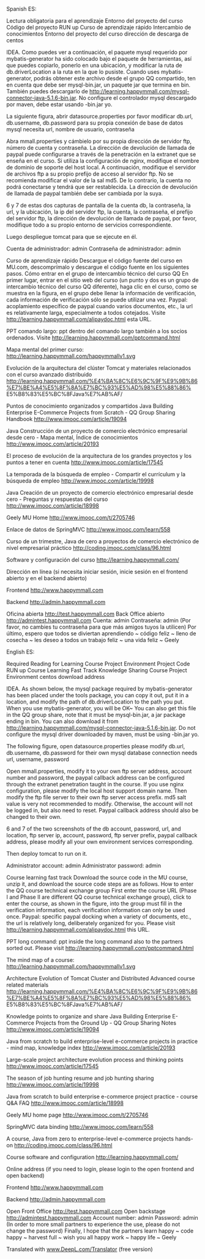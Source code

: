 Spanish ES:

Lectura obligatoria para el aprendizaje
Entorno del proyecto del curso
Código del proyecto RUN up
Curso de aprendizaje rápido
Intercambio de conocimientos
Entorno del proyecto del curso
dirección de descarga de centos



IDEA.
Como puedes ver a continuación, el paquete mysql requerido por mybatis-generator ha sido colocado bajo el paquete de herramientas, así que puedes copiarlo, ponerlo en una ubicación, y modificar la ruta de db.driverLocation a la ruta en la que lo pusiste. Cuando uses mybatis-generator, podrás obtener este archivo desde el grupo QQ compartido, ten en cuenta que debe ser mysql-bin.jar, un paquete jar que termina en bin. También puedes descargarlo de http://learning.happymmall.com/mysql-connector-java-5.1.6-bin.jar. No configure el controlador mysql descargado por maven, debe estar usando -bin.jar yo.

La siguiente figura, abrir datasource.properties por favor modificar db.url, db.username, db.password para su propia conexión de base de datos mysql necesita url, nombre de usuario, contraseña

Abra mmall.properties y cámbielo por su propia dirección de servidor ftp, número de cuenta y contraseña. La dirección de devolución de llamada de paypal puede configurarse a través de la penetración en la extranet que se enseña en el curso. Si utiliza la configuración de nginx, modifique el nombre de dominio de soporte del host local. A continuación, modifique el servidor de archivos ftp a su propio prefijo de acceso al servidor ftp. No se recomienda modificar el valor de la sal md5. De lo contrario, la cuenta no podrá conectarse y tendrá que ser restablecida. La dirección de devolución de llamada de paypal también debe ser cambiada por la suya.

6 y 7 de estas dos capturas de pantalla de la cuenta db, la contraseña, la url, y la ubicación, la ip del servidor ftp, la cuenta, la contraseña, el prefijo del servidor ftp, la dirección de devolución de llamada de paypal, por favor, modifique todo a su propio entorno de servicios correspondiente.

Luego despliegue tomcat para que se ejecute en él.

Cuenta de administrador: admin Contraseña de administrador: admin

Curso de aprendizaje rápido
Descargue el código fuente del curso en MU.com, descomprímalo y descargue el código fuente en los siguientes pasos.
Cómo entrar en el grupo de intercambio técnico del curso QQ En primer lugar, entrar en el sitio web del curso (un punto y dos es un grupo de intercambio técnico del curso QQ diferente), haga clic en el curso, como se muestra en la figura, en el grupo debe llenar la información de verificación, cada información de verificación sólo se puede utilizar una vez.
Paypal: acoplamiento específico de paypal cuando varios documentos, etc., la url es relativamente larga, especialmente a todos cotejados. Visite http://learning.happymmall.com/alipaydoc.html esta URL.

PPT comando largo: ppt dentro del comando largo también a los socios ordenados. Visite http://learning.happymmall.com/pptcommand.html

Mapa mental del primer curso: http://learning.happymmall.com/happymmallv1.svg

Evolución de la arquitectura del clúster Tomcat y materiales relacionados con el curso avanzado distribuido http://learning.happymmall.com/%E4%BA%8C%E6%9C%9F%E9%9B%86%E7%BE%A4%E5%8F%8A%E7%BC%93%E5%AD%98%E5%88%86% E5%B8%83%E5%BC%8FJava%E7%AB%AF/

Puntos de conocimiento organizados y compartidos
Java Building Enterprise E-Commerce Projects from Scratch - QQ Group Sharing Handbook http://www.imooc.com/article/19094

Java Construcción de un proyecto de comercio electrónico empresarial desde cero - Mapa mental, Índice de conocimientos http://www.imooc.com/article/20193

El proceso de evolución de la arquitectura de los grandes proyectos y los puntos a tener en cuenta http://www.imooc.com/article/17545

La temporada de la búsqueda de empleo - Compartir el currículum y la búsqueda de empleo http://www.imooc.com/article/19998

Java Creación de un proyecto de comercio electrónico empresarial desde cero - Preguntas y respuestas del curso http://www.imooc.com/article/18998

Geely MU Home http://www.imooc.com/t/2705746

Enlace de datos de SpringMVC http://www.imooc.com/learn/558

Curso de un trimestre, Java de cero a proyectos de comercio electrónico de nivel empresarial práctico http://coding.imooc.com/class/96.html

Software y configuración del curso http://learning.happymmall.com/

Dirección en línea (si necesita iniciar sesión, inicie sesión en el frontend abierto y en el backend abierto)

Frontend http://www.happymmall.com

Backend http://admin.happymmall.com

Oficina abierta http://test.happymmall.com
Back Office abierto http://admintest.happymmall.com
Cuenta: admin Contraseña: admin
(Por favor, no cambies tu contraseña para que más amigos tuyos la utilicen)
Por último, espero que todos se diviertan aprendiendo ~ código feliz ~ lleno de cosecha ~ les deseo a todos un trabajo feliz ~ una vida feliz ~
Geely


English ES:

Required Reading for Learning
Course Project Environment
Project Code RUN up
Course Learning Fast Track
Knowledge Sharing
Course Project Environment
centos download address



IDEA.
As shown below, the mysql package required by mybatis-generator has been placed under the tools package, you can copy it out, put it in a location, and modify the path of db.driverLocation to the path you put. When you use mybatis-generator, you will be OK~ You can also get this file in the QQ group share, note that it must be mysql-bin.jar, a jar package ending in bin. You can also download it from http://learning.happymmall.com/mysql-connector-java-5.1.6-bin.jar. Do not configure the mysql driver downloaded by maven, must be using -bin.jar yo.

The following figure, open datasource.properties please modify db.url, db.username, db.password for their own mysql database connection needs url, username, password

Open mmall.properties, modify it to your own ftp server address, account number and password, the paypal callback address can be configured through the extranet penetration taught in the course. If you use nginx configuration, please modify the local host support domain name. Then modify the ftp file server to their own ftp server access prefix. md5 salt value is very not recommended to modify. Otherwise, the account will not be logged in, but also need to reset. Paypal callback address should also be changed to their own.

6 and 7 of the two screenshots of the db account, password, url, and location, ftp server ip, account, password, ftp server prefix, paypal callback address, please modify all your own environment services corresponding.

Then deploy tomcat to run on it.

Administrator account: admin Administrator password: admin

Course learning fast track
Download the source code in the MU course, unzip it, and download the source code steps are as follows.
How to enter the QQ course technical exchange group First enter the course URL (Phase I and Phase II are different QQ course technical exchange group), click to enter the course, as shown in the figure, into the group must fill in the verification information, each verification information can only be used once.
Paypal: specific paypal docking when a variety of documents, etc., the url is relatively long, deliberately organized for you. Please visit http://learning.happymmall.com/alipaydoc.html this URL.

PPT long command: ppt inside the long command also to the partners sorted out. Please visit http://learning.happymmall.com/pptcommand.html

The mind map of a course: http://learning.happymmall.com/happymmallv1.svg

Architecture Evolution of Tomcat Cluster and Distributed Advanced course related materials http://learning.happymmall.com/%E4%BA%8C%E6%9C%9F%E9%9B%86%E7%BE%A4%E5%8F%8A%E7%BC%93%E5%AD%98%E5%88%86% E5%B8%83%E5%BC%8FJava%E7%AB%AF/

Knowledge points to organize and share
Java Building Enterprise E-Commerce Projects from the Ground Up - QQ Group Sharing Notes http://www.imooc.com/article/19094

Java from scratch to build enterprise-level e-commerce projects in practice - mind map, knowledge index http://www.imooc.com/article/20193

Large-scale project architecture evolution process and thinking points http://www.imooc.com/article/17545

The season of job hunting resume and job hunting sharing http://www.imooc.com/article/19998

Java from scratch to build enterprise e-commerce project practice - course Q&A FAQ http://www.imooc.com/article/18998

Geely MU home page http://www.imooc.com/t/2705746

SpringMVC data binding http://www.imooc.com/learn/558

A course, Java from zero to enterprise-level e-commerce projects hands-on http://coding.imooc.com/class/96.html

Course software and configuration http://learning.happymmall.com/

Online address (if you need to login, please login to the open frontend and open backend)

Frontend http://www.happymmall.com

Backend http://admin.happymmall.com

Open Front Office http://test.happymmall.com
Open backstage http://admintest.happymmall.com
Account number: admin Password: admin
(In order to more small partners to experience the use, please do not change the password)
Finally, I hope that the partners learn happy ~ code happy ~ harvest full ~ wish you all happy work ~ happy life ~
Geely

Translated with www.DeepL.com/Translator (free version)

